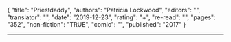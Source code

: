 {
"title": "Priestdaddy",
"authors": "Patricia Lockwood",
"editors": "",
"translator": "",
"date": "2019-12-23",
"rating": "+",
"re-read": "",
"pages": "352",
"non-fiction": "TRUE",
"comic": "",
"published": "2017"
}

---
